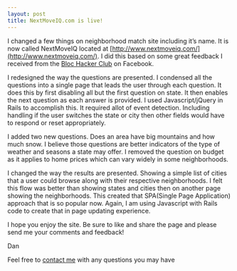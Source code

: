 ```yaml
---
layout: post
title: NextMoveIQ.com is live!
---
```


I changed a few things on neighborhood match site including it’s name. It is now called NextMoveIQ located at [http://www.nextmoveiq.com/](http://www.nextmoveiq.com/). I did this based on some great feedback I received from the [Bloc Hacker Club](https://www.facebook.com/groups/blocalumni/) on Facebook.

I redesigned the way the questions are presented. I condensed all the questions into a single page that leads the user through each question. It does this by first disabling all but the first question on state. It then enables the next question as each answer is provided. I used Javascript/jQuery in Rails to accomplish this. It required allot of event detection. Including handling if the user switches the state or city then other fields would have to respond or reset appropriately.

I added two new questions. Does an area have big mountains and how much snow. I believe those questions are better indicators of the type of weather and seasons a state may offer. I removed the question on budget as it applies to home prices which can vary widely in some neighborhoods.

I changed the way the results are presented. Showing a simple list of cities that a user could browse along with their respective neighborhoods. I felt this flow was better than showing states and cities then on another page showing the neighborhoods. This created that SPA(Single Page Application) approach that is so popular now. Again,  I am using Javascript with Rails code to create that in page updating experience.

I hope you enjoy the site. Be sure to like and share the page and please send me your comments and feedback!  

Dan

Feel free to [contact me](http://builditdan.github.io/contact.html) with any questions you may have
